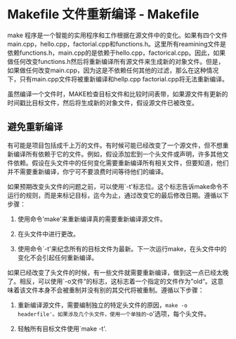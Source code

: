 # Makefile 文件重新编译 - Makefile

make 程序是一个智能的实用程序和工作根据在源文件中的变化。如果有四个文件main.cpp，hello.cpp，factorial.cpp和functions.h。这里所有reamining文件是依赖functions.h，main.cpp的是依赖于hello.cpp，factorical.cpp。因此，如果做任何改变functions.h然后将重新编译所有源文件来生成新的对象文件。但是，如果做任何改变main.cpp，因为这是不依赖任何其他的过滤，那么在这种情况下，只有main.cpp文件将被重新编译和hellp.cpp factorial.cpp将无法重新编译。

虽然编译一个文件时，MAKE检查目标文件和比较时间表带，如果源文件有更新的时间戳比目标文件，然后将生成新的对象文件，假设源文件已被改变。

## 避免重新编译

有可能是项目包括成千上万的文件。有时候可能已经改变了一个源文件，但不想重新编译所有依赖于它的文件。例如，假设添加宏到一个头文件或声明，许多其他文件依赖。假设在头文件中的任何变化需要重新编译所有相关文件，但要知道，他们并不需要重新编译，你宁可不要浪费时间等待他们的编译。

如果预期改变头文件的问题之前，可以使用`-t'标志位。这个标志告诉make命令不运行的规则，而是来标记目标，迄今为止，通过改变它的最后修改日期。遵循以下步骤：

1.  使用命令'make'来重新编译真的需要重新编译源文件。

2.  在头文件中进行更改。

3.  使用命令`-t'来纪念所有的目标文件为最新。下一次运行make，在头文件中的变化不会引起任何重新编译。

如果已经改变了头文件的时候，有一些文件就需要重新编译，做到这一点已经太晚了。相反，可以使用`-o文件“的标志，这标志着一个指定的文件作为”old“。这意味着该文件本身不会被重制并没有别的其交代将被重制。遵循以下步骤：

1.  重新编译源文件，需要编制独立的特定头文件的原因，`make -o headerfile'。如果涉及几个头文件，使用一个单独的`-o'选项，每个头文件。

2.  轻触所有目标文件使用`make -t'.

 
